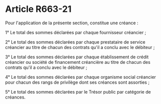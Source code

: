 # Article R663-21

<p>   Pour l'application de la présente section, constitue une créance :</p><p>   1° Le total des sommes déclarées par chaque fournisseur créancier ;</p><p>   2° Le total des sommes déclarées par chaque prestataire de service créancier au titre de chacun des contrats qu'il a conclu avec le débiteur ;</p><p>   3° Le total des sommes déclarées par chaque établissement de crédit créancier ou société de financement créancière  au titre de chacun des contrats qu'il a conclu avec le débiteur ;</p><p>   4° Le total des sommes déclarées par chaque organisme social créancier pour chacun des rangs de privilège dont ses créances sont assorties ;</p><p>   5° Le total des sommes déclarées par le Trésor public par catégorie de créances.</p>
